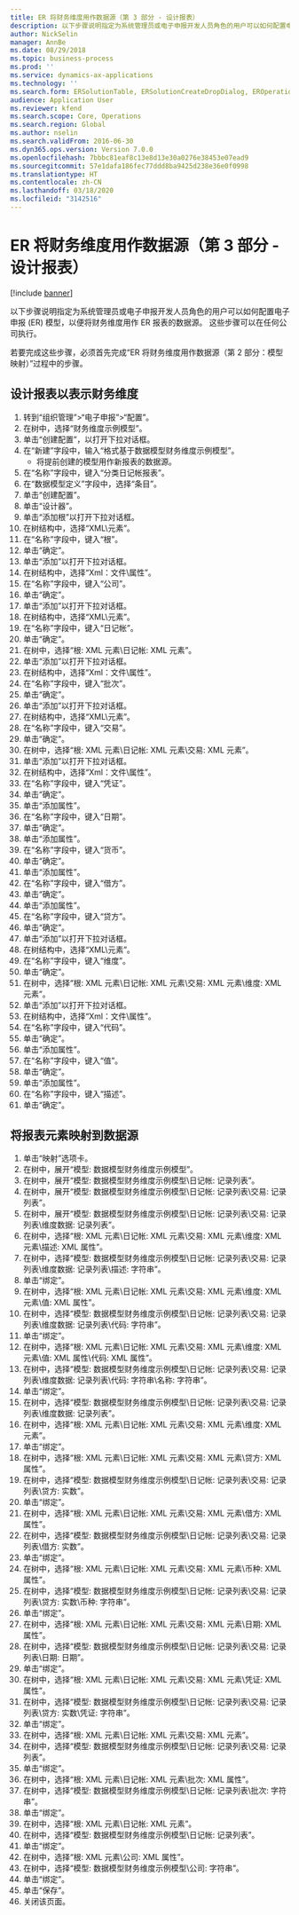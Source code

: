 ```yaml
---
title: ER 将财务维度用作数据源（第 3 部分 - 设计报表）
description: 以下步骤说明指定为系统管理员或电子申报开发人员角色的用户可以如何配置电子申报 (ER) 模型，以便将财务维度用作 ER 报表的数据源。
author: NickSelin
manager: AnnBe
ms.date: 08/29/2018
ms.topic: business-process
ms.prod: ''
ms.service: dynamics-ax-applications
ms.technology: ''
ms.search.form: ERSolutionTable, ERSolutionCreateDropDialog, EROperationDesigner, ERComponentTypeDropDialog
audience: Application User
ms.reviewer: kfend
ms.search.scope: Core, Operations
ms.search.region: Global
ms.author: nselin
ms.search.validFrom: 2016-06-30
ms.dyn365.ops.version: Version 7.0.0
ms.openlocfilehash: 7bbbc81eaf8c13e8d13e30a0276e38453e07ead9
ms.sourcegitcommit: 57e1dafa186fec77ddd8ba9425d238e36e0f0998
ms.translationtype: HT
ms.contentlocale: zh-CN
ms.lasthandoff: 03/18/2020
ms.locfileid: "3142516"
---
```

# <a name="er-use-financial-dimensions-as-a-data-source-part-3---design-the-report"></a>ER 将财务维度用作数据源（第 3 部分 - 设计报表）

[!include [banner](../../includes/banner.md)]

以下步骤说明指定为系统管理员或电子申报开发人员角色的用户可以如何配置电子申报 (ER) 模型，以便将财务维度用作 ER 报表的数据源。 这些步骤可以在任何公司执行。

若要完成这些步骤，必须首先完成“ER 将财务维度用作数据源（第 2 部分：模型映射）”过程中的步骤。


## <a name="design-a-report-to-present-financial-dimensions"></a>设计报表以表示财务维度
1. 转到“组织管理”>“电子申报”>“配置”。
2. 在树中，选择“财务维度示例模型”。
3. 单击“创建配置”，以打开下拉对话框。
4. 在“新建”字段中，输入“格式基于数据模型财务维度示例模型”。
    * 将提前创建的模型用作新报表的数据源。  
5. 在“名称”字段中，键入“分类日记帐报表”。
6. 在“数据模型定义”字段中，选择“条目”。
7. 单击“创建配置”。
8. 单击“设计器”。
9. 单击“添加根”以打开下拉对话框。
10. 在树结构中，选择“XML\元素”。
11. 在“名称”字段中，键入“根”。
12. 单击“确定”。
13. 单击“添加”以打开下拉对话框。
14. 在树结构中，选择“Xml：文件\属性”。
15. 在“名称”字段中，键入“公司”。
16. 单击“确定”。
17. 单击“添加”以打开下拉对话框。
18. 在树结构中，选择“XML\元素”。
19. 在“名称”字段中，键入“日记帐”。
20. 单击“确定”。
21. 在树中，选择“根: XML 元素\日记帐: XML 元素”。
22. 单击“添加”以打开下拉对话框。
23. 在树结构中，选择“Xml：文件\属性”。
24. 在“名称”字段中，键入“批次”。
25. 单击“确定”。
26. 单击“添加”以打开下拉对话框。
27. 在树结构中，选择“XML\元素”。
28. 在“名称”字段中，键入“交易”。
29. 单击“确定”。
30. 在树中，选择“根: XML 元素\日记帐: XML 元素\交易: XML 元素”。
31. 单击“添加”以打开下拉对话框。
32. 在树结构中，选择“Xml：文件\属性”。
33. 在“名称”字段中，键入“凭证”。
34. 单击“确定”。
35. 单击“添加属性”。
36. 在“名称”字段中，键入“日期”。
37. 单击“确定”。
38. 单击“添加属性”。
39. 在“名称”字段中，键入“货币”。
40. 单击“确定”。
41. 单击“添加属性”。
42. 在“名称”字段中，键入“借方”。
43. 单击“确定”。
44. 单击“添加属性”。
45. 在“名称”字段中，键入“贷方”。
46. 单击“确定”。
47. 单击“添加”以打开下拉对话框。
48. 在树结构中，选择“XML\元素”。
49. 在“名称”字段中，键入“维度”。
50. 单击“确定”。
51. 在树中，选择“根: XML 元素\日记帐: XML 元素\交易: XML 元素\维度: XML 元素”。
52. 单击“添加”以打开下拉对话框。
53. 在树结构中，选择“Xml：文件\属性”。
54. 在“名称”字段中，键入“代码”。
55. 单击“确定”。
56. 单击“添加属性”。
57. 在“名称”字段中，键入“值”。
58. 单击“确定”。
59. 单击“添加属性”。
60. 在“名称”字段中，键入“描述”。
61. 单击“确定”。

## <a name="map-report-elements-to-data-sources"></a>将报表元素映射到数据源
1. 单击“映射”选项卡。
2. 在树中，展开“模型: 数据模型财务维度示例模型”。
3. 在树中，展开“模型: 数据模型财务维度示例模型\日记帐: 记录列表”。
4. 在树中，展开“模型: 数据模型财务维度示例模型\日记帐: 记录列表\交易: 记录列表”。
5. 在树中，展开“模型: 数据模型财务维度示例模型\日记帐: 记录列表\交易: 记录列表\维度数据: 记录列表”。
6. 在树中，选择“根: XML 元素\日记帐: XML 元素\交易: XML 元素\维度: XML 元素\描述: XML 属性”。
7. 在树中，选择“模型: 数据模型财务维度示例模型\日记帐: 记录列表\交易: 记录列表\维度数据: 记录列表\描述: 字符串”。
8. 单击“绑定”。
9. 在树中，选择“根: XML 元素\日记帐: XML 元素\交易: XML 元素\维度: XML 元素\值: XML 属性”。
10. 在树中，选择“模型: 数据模型财务维度示例模型\日记帐: 记录列表\交易: 记录列表\维度数据: 记录列表\代码: 字符串”。
11. 单击“绑定”。
12. 在树中，选择“根: XML 元素\日记帐: XML 元素\交易: XML 元素\维度: XML 元素\值: XML 属性\代码: XML 属性”。
13. 在树中，选择“模型: 数据模型财务维度示例模型\日记帐: 记录列表\交易: 记录列表\维度数据: 记录列表\代码: 字符串\名称: 字符串”。
14. 单击“绑定”。
15. 在树中，选择“模型: 数据模型财务维度示例模型\日记帐: 记录列表\交易: 记录列表\维度数据: 记录列表”。
16. 在树中，选择“根: XML 元素\日记帐: XML 元素\交易: XML 元素\维度: XML 元素”。
17. 单击“绑定”。
18. 在树中，选择“根: XML 元素\日记帐: XML 元素\交易: XML 元素\贷方: XML 属性”。
19. 在树中，选择“模型: 数据模型财务维度示例模型\日记帐: 记录列表\交易: 记录列表\贷方: 实数”。
20. 单击“绑定”。
21. 在树中，选择“根: XML 元素\日记帐: XML 元素\交易: XML 元素\借方: XML 属性”。
22. 在树中，选择“模型: 数据模型财务维度示例模型\日记帐: 记录列表\交易: 记录列表\借方: 实数”。
23. 单击“绑定”。
24. 在树中，选择“根: XML 元素\日记帐: XML 元素\交易: XML 元素\币种: XML 属性”。
25. 在树中，选择“模型: 数据模型财务维度示例模型\日记帐: 记录列表\交易: 记录列表\贷方: 实数\币种: 字符串”。
26. 单击“绑定”。
27. 在树中，选择“根: XML 元素\日记帐: XML 元素\交易: XML 元素\日期: XML 属性”。
28. 在树中，选择“模型: 数据模型财务维度示例模型\日记帐: 记录列表\交易: 记录列表\日期: 日期”。
29. 单击“绑定”。
30. 在树中，选择“根: XML 元素\日记帐: XML 元素\交易: XML 元素\凭证: XML 属性”。
31. 在树中，选择“模型: 数据模型财务维度示例模型\日记帐: 记录列表\交易: 记录列表\贷方: 实数\凭证: 字符串”。
32. 单击“绑定”。
33. 在树中，选择“根: XML 元素\日记帐: XML 元素\交易: XML 元素”。
34. 在树中，选择“模型: 数据模型财务维度示例模型\日记帐: 记录列表\交易: 记录列表”。
35. 单击“绑定”。
36. 在树中，选择“根: XML 元素\日记帐: XML 元素\批次: XML 属性”。
37. 在树中，选择“模型: 数据模型财务维度示例模型\日记帐: 记录列表\批次: 字符串”。
38. 单击“绑定”。
39. 在树中，选择“根: XML 元素\日记帐: XML 元素”。
40. 在树中，选择“模型: 数据模型财务维度示例模型\日记帐: 记录列表”。
41. 单击“绑定”。
42. 在树中，选择“根: XML 元素\公司: XML 属性”。
43. 在树中，选择“模型: 数据模型财务维度示例模型\公司: 字符串”。
44. 单击“绑定”。
45. 单击“保存”。
46. 关闭该页面。

